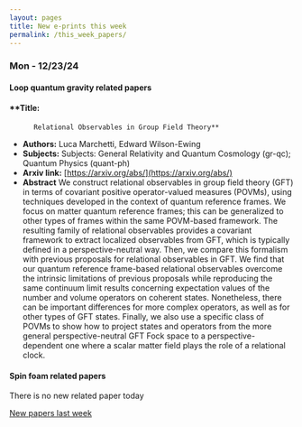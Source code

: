 ```yaml
---
layout: pages
title: New e-prints this week
permalink: /this_week_papers/
---
```




### Mon - 12/23/24

#### Loop quantum gravity related papers

#### **Title:
          Relational Observables in Group Field Theory**
 - **Authors:** Luca Marchetti, Edward Wilson-Ewing
 - **Subjects:** Subjects:
General Relativity and Quantum Cosmology (gr-qc); Quantum Physics (quant-ph)
 - **Arxiv link:** [https://arxiv.org/abs/](https://arxiv.org/abs/)
 - **Abstract**
 We construct relational observables in group field theory (GFT) in terms of covariant positive operator-valued measures (POVMs), using techniques developed in the context of quantum reference frames. We focus on matter quantum reference frames; this can be generalized to other types of frames within the same POVM-based framework. The resulting family of relational observables provides a covariant framework to extract localized observables from GFT, which is typically defined in a perspective-neutral way. Then, we compare this formalism with previous proposals for relational observables in GFT. We find that our quantum reference frame-based relational observables overcome the intrinsic limitations of previous proposals while reproducing the same continuum limit results concerning expectation values of the number and volume operators on coherent states. Nonetheless, there can be important differences for more complex operators, as well as for other types of GFT states. Finally, we also use a specific class of POVMs to show how to project states and operators from the more general perspective-neutral GFT Fock space to a perspective-dependent one where a scalar matter field plays the role of a relational clock. 

#### Spin foam related papers

There is no new related paper today 




[New papers last week]({{site.url}}/archived/weekly/pre-prints/2024/12/23/archived_weekly_papers.html)